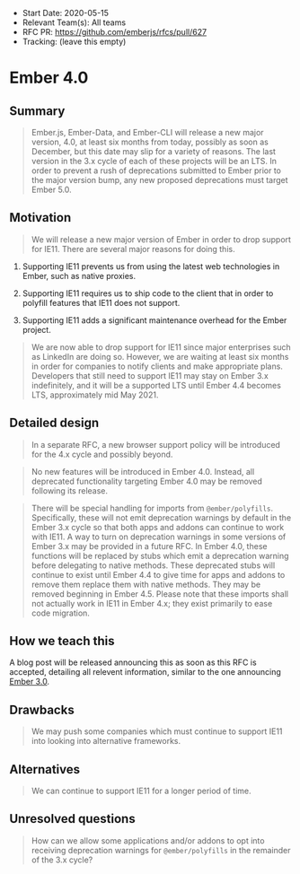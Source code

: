 - Start Date: 2020-05-15
- Relevant Team(s): All teams
- RFC PR: https://github.com/emberjs/rfcs/pull/627
- Tracking: (leave this empty)

# Ember 4.0

## Summary

> Ember.js, Ember-Data, and Ember-CLI will release a new major version, 4.0,
at least six months from today, possibly as soon as December, but this date
may slip for a variety of reasons.
The last version in the 3.x cycle of each of these projects will be an LTS.
In order to prevent a rush of deprecations submitted to Ember prior to the major
version bump, any new proposed deprecations must target Ember 5.0.

## Motivation

> We will release a new major version of Ember in order to drop support for IE11.
There are several major reasons for doing this.

1. Supporting IE11 prevents us from using the latest web technologies in Ember,
such as native proxies.

1. Supporting IE11 requires us to ship code to the client that in order to polyfill
features that IE11 does not support.

1. Supporting IE11 adds a significant maintenance overhead for the Ember project.

> We are now able to drop support for IE11 since major enterprises such as LinkedIn
are doing so. However, we are waiting at least six months in order for companies to notify
clients and make appropriate plans. Developers that still need to support IE11 may
stay on Ember 3.x indefinitely, and it will be a supported LTS until Ember 4.4 becomes LTS,
approximately mid May 2021.

## Detailed design

> In a separate RFC, a new browser support policy will be introduced for the 4.x cycle
and possibly beyond.

> No new features will be introduced in Ember 4.0. Instead, 
all deprecated functionality targeting Ember 4.0 may be removed following its release.

> There will be special handling for imports from `@ember/polyfills`. Specifically,
these will not emit deprecation warnings by default in the Ember 3.x cycle so that both
apps and addons can continue to work with IE11. A way to turn on deprecation warnings
in some versions of Ember 3.x may be provided in a future RFC.
In Ember 4.0, these functions will be replaced by stubs which emit a deprecation warning
before delegating to native methods.
These deprecated stubs will continue to exist until Ember 4.4 to give time for apps and addons
to remove them replace them with native methods.
They may be removed beginning in Ember 4.5.
Please note that these imports shall not actually work in IE11 in Ember 4.x; they exist
primarily to ease code migration.

## How we teach this

A blog post will be released announcing this as soon as this RFC is accepted, detailing
all relevent information, similar to the one announcing
[Ember 3.0](https://blog.emberjs.com/2017/10/03/the-road-to-ember-3-0.html).

## Drawbacks

> We may push some companies which must continue to support IE11 into looking into
alternative frameworks.

## Alternatives

> We can continue to support IE11 for a longer period of time.

## Unresolved questions

> How can we allow some applications and/or addons to opt into receiving deprecation
warnings for `@ember/polyfills` in the remainder of the 3.x cycle?
